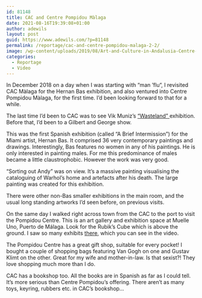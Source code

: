 ```yaml
---
id: 81148
title: CAC and Centre Pompidou Màlaga
date: 2021-08-16T19:39:08+01:00
author: adewils
layout: post
guid: https://www.adewils.com/?p=81148
permalink: /reportage/cac-and-centre-pompidou-malaga-2-2/
image: /wp-content/uploads/2019/08/Art-and-Culture-in-Andalusia-Centre-Pompidou-Malaga-1332x666.jpg
categories:
  - Reportage
  - Video
---
```

In December 2018 on a day when I was starting with “man ’flu“, I revisited CAC Màlaga for the Hernan Bas exhibition, and also ventured into Centre Pompidou Màlaga, for the first time. I&#8217;d been looking forward to that for a while.

The last time I’d been to CAC was to see Vik Muniz&#8217;s&nbsp;<a href="https://www.adewils.com/latest/video-of-muniz-portraits-of-garbage/" target="_blank" rel="noreferrer noopener">“Wasteland” </a>exhibition. Before that, I&#8217;d been to a Gilbert and George show.

This was the first Spanish exhibition (called &#8220;A Brief Intermission&#8221;) for the Miami artist, Hernan Bas. It comprised 36 very contemporary paintings and drawings. Interestingly, Bas features no women in any of his paintings. He is only interested in painting males. For me this predominance of males became a little claustrophobic. However the work was very good.

“Sorting out Andy” was on view. It&#8217;s a massive painting visualising the cataloguing of Warhol’s home and artefacts after his death. The large painting was created for this exhibition.

There were other non-Bas smaller exhibitions in the main room, and the usual long standing artworks I&#8217;d seen before, on previous visits.

On the same day I walked right across town from the CAC to the port to visit the Pompidou Centre. This is an art gallery and exhibition space at Muelle Uno, Puerto de Málaga. Look for the Rubik’s Cube which is above the ground. I saw so many exhibits <a href="https://www.guidetomalaga.com/see/a-guide-to-the-pompidou-centre-in-malaga/" target="_blank" rel="noreferrer noopener">there,</a>&nbsp;which you can see in the video.

The Pompidou Centre has a great gift shop, suitable for every pocket! I bought a couple of shopping bags featuring Van Gogh on one and Gustav Klimt on the other. Great for my wife and mother-in-law. Is that sexist?! They love shopping much more than I do.

CAC has a bookshop too. All the books are in Spanish as far as I could tell. It&#8217;s more serious than Centre Pompidou’s offering. There aren&#8217;t as many toys, keyring, rubbers etc.&nbsp;in CAC&#8217;s bookshop&#8230;<figure class="wp-block-embed is-type-video is-provider-youtube wp-block-embed-youtube wp-embed-aspect-16-9 wp-has-aspect-ratio">

<div class="wp-block-embed__wrapper">
  <span class="embed-youtube" style="text-align:center; display: block;"></span>
</div></figure>